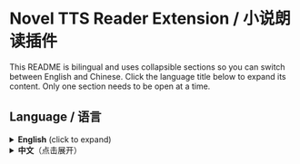 # Novel TTS Reader Extension / 小说朗读插件

This README is bilingual and uses collapsible sections so you can switch between English and Chinese. Click the language title below to expand its content. Only one section needs to be open at a time.

## Language / 语言
<details> <summary><strong>English</strong> (click to expand)</summary>

## Introduction

Novel TTS Reader is a Chrome extension that reads novels or articles aloud directly from any web page using Volcano Engine’s Speech Synthesis v3 API
. It sends requests to the API from your browser without any proxy, decodes the streaming JSON response and plays the resulting audio.

## Features

Read any page – Select text or use the full page content and listen as it’s read aloud.

Direct API calls – Compatible with Volcano Engine’s unidirectional streaming endpoint
npmjs.com; no server needed.

Multiple voices and formats – Choose a speaker, audio format (mp3, pcm, aac) and sample rate.

Automatic chunking – Long passages are split into manageable segments and synthesized sequentially.

Customizable options – Configure your API key, resource ID, voice and other parameters via a dedicated options page.

## Installation

Download or clone this repository.

Open chrome://extensions in Chrome and enable Developer mode.

Click Load unpacked and select the novel_reader_extension folder.

Click the extension icon and select Configure API & Voice to open the options page.

## Configuration

On the options page you need to enter your personal API credentials and preferences:

API Key (x-api-key) – Provided by Volcano Engine.

Resource ID – For example volc.service_type.10029.

Speaker (Voice) – e.g. zh_male_beijingxiaoye_emo_v2_mars_bigtts.

Additions – Optional JSON string for advanced features.

Audio format – mp3, pcm or aac.

Sample rate – 8000–48000 Hz (24 kHz recommended).

Maximum characters per API call – Text is split into segments at this length.

Click Save after entering your settings; they will be stored locally.

## Usage

Navigate to a web page with text.

Select the text you want to listen to, or leave nothing selected to read the whole page.

Click the extension icon and then Start Reading. The popup shows progress and plays each synthesized segment in order. Press Stop to cancel.

## How it works

When you start reading, the extension extracts text from the page, divides it into segments and, for each segment, sends an HTTP POST request to https://openspeech.bytedance.com/api/v3/tts/unidirectional with your credentials and chosen parameters. The API returns a JSON stream where each line contains a Base64‑encoded audio chunk. The extension decodes and concatenates these chunks into an ArrayBuffer, converts it to a Blob and feeds it to an <audio> element for playback.

## Troubleshooting

No audio – Ensure the API key, resource ID and speaker are correct and the text length is within the limit.

Cannot extract text – The extension cannot run on certain Chrome pages (e.g. chrome:// URLs). Try a regular website.

Network errors – Temporary network problems or incorrect credentials can cause requests to fail. Test your setup with a manual curl call (see the API docs npmjs.com).

## License

This project is released under the MIT License.

</details> <details> <summary><strong>中文</strong>（点击展开）</summary>

## 简介

小说朗读插件 是一个 Chrome 浏览器扩展，通过调用火山引擎语音合成 v3 API
直接将网页上的小说或文章内容朗读出来。扩展在浏览器中直接向接口发送请求，无需任何代理服务器，并解码流式返回的 JSON 音频数据进行播放。

## 功能特性

朗读任意网页 —— 可以朗读用户选择的文本，也可以朗读整个页面的可见文本。

直接调用 API —— 兼容火山引擎单向流接口
npmjs.com
；所有请求都在本地发起，无需中转服务。

多种音色和格式 —— 在选项页中选择发声人、音频格式（mp3、pcm、aac）和采样率。

自动分段合成 —— 长文本按设置长度自动分段，逐段合成并连续播放。

可配置参数 —— 在专用的设置页面中填写 API Key、资源 ID、发声人及其他参数，满足个性化需求。

## 安装步骤

下载或克隆此仓库。

在 Chrome 地址栏打开 chrome://extensions，开启 开发者模式。

点击 加载已解压的扩展程序，选择 novel_reader_extension 目录。

点击扩展图标，进入 配置 API 与声音 页面填写相关设置。

## 配置说明

在设置页面需要输入以下信息：

API Key (x-api-key) —— 从火山引擎控制台获取。

资源 ID —— 例如 volc.service_type.10029。

发声人 —— 例如 zh_male_beijingxiaoye_emo_v2_mars_bigtts。

附加参数 —— 可选 JSON 字符串，用于开启/关闭特性。

音频格式 —— mp3、pcm 或 aac。

采样率 —— 支持 8000–48000 Hz，推荐 24 kHz。

单次请求字符上限 —— 文本会按该长度分段请求。

点击 保存 后配置会保存在本地。

## 使用方法

打开包含文本的网页。

选中想要朗读的文字，如果未选中则朗读整页文字。

点击扩展图标，然后点击 开始朗读。弹窗会显示进度并自动播放每段合成的音频，点击 停止 可以停止播放。

## 工作原理

当开始朗读时，扩展从页面提取文本并根据设置的最大长度分段。对于每段文本，扩展向 https://openspeech.bytedance.com/api/v3/tts/unidirectional 发送 POST 请求，携带 API Key、资源 ID、发声人和音频参数。接口返回的响应是流式 JSON，其中每行包含一个 Base64 编码的音频片段。扩展将这些片段解码并拼接成完整的音频缓冲区，再转换为 Blob 对象交给 <audio> 元素播放。

## 常见问题

没有声音 —— 请确认 API Key、资源 ID、发声人配置正确，且文本长度未超过限制。

无法提取文本 —— 扩展不能在某些内置页面（如 chrome://）运行，请在普通网站上使用。

网络错误 —— 临时网络问题或凭证错误会导致请求失败，可用 API 文档中的 curl 示例验证 npmjs.com 。

## 许可协议

本项目采用 MIT 许可协议发布。

</details>